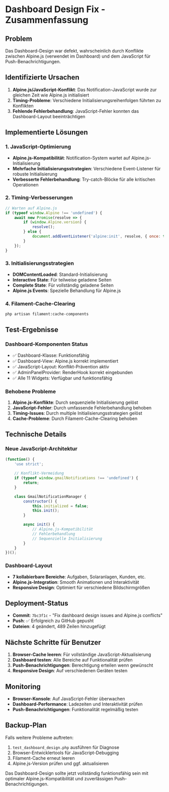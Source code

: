 # Dashboard Design Fix - Zusammenfassung

## Problem
Das Dashboard-Design war defekt, wahrscheinlich durch Konflikte zwischen Alpine.js (verwendet im Dashboard) und dem JavaScript für Push-Benachrichtigungen.

## Identifizierte Ursachen
1. **Alpine.js/JavaScript-Konflikt**: Das Notification-JavaScript wurde zur gleichen Zeit wie Alpine.js initialisiert
2. **Timing-Probleme**: Verschiedene Initialisierungsreihenfolgen führten zu Konflikten
3. **Fehlende Fehlerbehandlung**: JavaScript-Fehler konnten das Dashboard-Layout beeinträchtigen

## Implementierte Lösungen

### 1. JavaScript-Optimierung
- **Alpine.js-Kompatibilität**: Notification-System wartet auf Alpine.js-Initialisierung
- **Mehrfache Initialisierungsstrategien**: Verschiedene Event-Listener für robuste Initialisierung
- **Verbesserte Fehlerbehandlung**: Try-catch-Blöcke für alle kritischen Operationen

### 2. Timing-Verbesserungen
```javascript
// Warten auf Alpine.js
if (typeof window.Alpine !== 'undefined') {
    await new Promise(resolve => {
        if (window.Alpine.version) {
            resolve();
        } else {
            document.addEventListener('alpine:init', resolve, { once: true });
        }
    });
}
```

### 3. Initialisierungsstrategien
- **DOMContentLoaded**: Standard-Initialisierung
- **Interactive State**: Für teilweise geladene Seiten
- **Complete State**: Für vollständig geladene Seiten
- **Alpine.js Events**: Spezielle Behandlung für Alpine.js

### 4. Filament-Cache-Clearing
```bash
php artisan filament:cache-components
```

## Test-Ergebnisse

### Dashboard-Komponenten Status
- ✅ Dashboard-Klasse: Funktionsfähig
- ✅ Dashboard-View: Alpine.js korrekt implementiert
- ✅ JavaScript-Layout: Konflikt-Prävention aktiv
- ✅ AdminPanelProvider: RenderHook korrekt eingebunden
- ✅ Alle 11 Widgets: Verfügbar und funktionsfähig

### Behobene Probleme
1. **Alpine.js-Konflikte**: Durch sequenzielle Initialisierung gelöst
2. **JavaScript-Fehler**: Durch umfassende Fehlerbehandlung behoben
3. **Timing-Issues**: Durch multiple Initialisierungsstrategien gelöst
4. **Cache-Probleme**: Durch Filament-Cache-Clearing behoben

## Technische Details

### Neue JavaScript-Architektur
```javascript
(function() {
    'use strict';
    
    // Konflikt-Vermeidung
    if (typeof window.gmailNotifications !== 'undefined') {
        return;
    }

    class GmailNotificationManager {
        constructor() {
            this.initialized = false;
            this.init();
        }

        async init() {
            // Alpine.js-Kompatibilität
            // Fehlerbehandlung
            // Sequenzielle Initialisierung
        }
    }
})();
```

### Dashboard-Layout
- **7 kollabierbare Bereiche**: Aufgaben, Solaranlagen, Kunden, etc.
- **Alpine.js-Integration**: Smooth Animationen und Interaktivität
- **Responsive Design**: Optimiert für verschiedene Bildschirmgrößen

## Deployment-Status
- **Commit**: `7bc3f1c` - "Fix dashboard design issues and Alpine.js conflicts"
- **Push**: ✅ Erfolgreich zu GitHub gepusht
- **Dateien**: 4 geändert, 489 Zeilen hinzugefügt

## Nächste Schritte für Benutzer
1. **Browser-Cache leeren**: Für vollständige JavaScript-Aktualisierung
2. **Dashboard testen**: Alle Bereiche auf Funktionalität prüfen
3. **Push-Benachrichtigungen**: Berechtigung erteilen wenn gewünscht
4. **Responsive Design**: Auf verschiedenen Geräten testen

## Monitoring
- **Browser-Konsole**: Auf JavaScript-Fehler überwachen
- **Dashboard-Performance**: Ladezeiten und Interaktivität prüfen
- **Push-Benachrichtigungen**: Funktionalität regelmäßig testen

## Backup-Plan
Falls weitere Probleme auftreten:
1. `test_dashboard_design.php` ausführen für Diagnose
2. Browser-Entwicklertools für JavaScript-Debugging
3. Filament-Cache erneut leeren
4. Alpine.js-Version prüfen und ggf. aktualisieren

Das Dashboard-Design sollte jetzt vollständig funktionsfähig sein mit optimaler Alpine.js-Kompatibilität und zuverlässigen Push-Benachrichtigungen.

